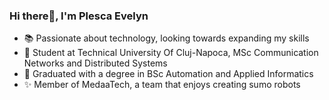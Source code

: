 <!--
**plescaevelyn/plescaevelyn** is a ✨ _special_ ✨ repository because its `README.md` (this file) appears on your GitHub profile.

Here are some ideas to get you started:

- 🔭 I’m currently working on ...
- 🌱 I’m currently learning ...
- 👯 I’m looking to collaborate on ...
- 🤔 I’m looking for help with ...
- 💬 Ask me about ...
- 📫 How to reach me: ...
- 😄 Pronouns: ...
- ⚡ Fun fact: ...
-->

### Hi there👋, I'm Plesca Evelyn
- 📚 Passionate about technology, looking towards expanding my skills
- 🏫 Student at Technical University Of Cluj-Napoca, MSc Communication Networks and Distributed Systems
- 🏫 Graduated with a degree in BSc Automation and Applied Informatics
- ✨ Member of MedaaTech, a team that enjoys creating sumo robots
<!-- 
[![GitHub Streak](https://streak-stats.demolab.com?user=plescaevelyn)](https://git.io/streak-stats)
<br>
[![Top Langs](https://github-readme-stats.vercel.app/api/top-langs/?username=plescaevelyn)](https://github.com/plescaevelyn)
 -->
